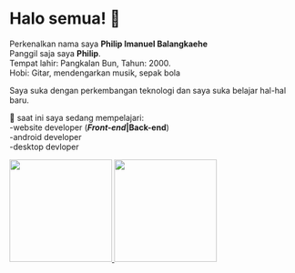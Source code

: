 # Halo semua! 👋

Perkenalkan nama saya **Philip Imanuel Balangkaehe**\
Panggil saja saya **Philip**.\
Tempat lahir: Pangkalan Bun, Tahun: 2000.\
Hobi: Gitar, mendengarkan musik, sepak bola

Saya suka dengan perkembangan teknologi dan saya suka belajar hal-hal baru.

🌱 saat ini saya sedang mempelajari:\
-website developer (**_Front-end_|Back-end**)<br/> 
-android developer<br/>
-desktop devloper

<p align="left">
<a href="https://github.com/pib0student">
  <img height="180em" src="https://github-readme-stats-eight-theta.vercel.app/api?username=gilangadhan&show_icons=true&theme=algolia&include_all_commits=true&count_private=true"/>
  <img height="180em" src="https://github-readme-stats-eight-theta.vercel.app/api/top-langs/?username=gilangadhan&layout=compact&langs_count=8&theme=algolia"/>
</a>
</p>





